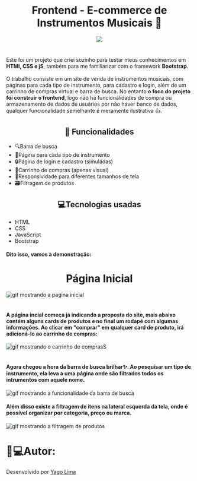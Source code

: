 <h1 align="center">Frontend - E-commerce de Instrumentos Musicais 🎸</h1>
<p align="center">
<img src="http://img.shields.io/static/v1?label=STATUS&message=FINALIZADO&color=191970&style=for-the-badge"/>
</p>
<h1></h1>
Este foi um projeto que criei sozinho para testar meus conhecimentos em <b>HTMl, CSS e jS</b>, também para me familiarizar com o framework <b>Bootstrap</b>. 
<br><br>
O trabalho consiste em um site de venda de instrumentos musicais, com páginas para cada tipo de instrumento, para cadastro e login, além de um carrinho de compras virtual e barra de busca. No entanto <b>o foco do projeto foi construir o frontend</b>, logo não há funcionalidades de compra ou armazenamento de dados de usuários por não haver banco de dados, qualquer funcionalidade semelhante é meramente ilustrativa 👍. 

<h2 align="center">🧰 Funcionalidades</h2>
<ul>
  <li>🔍Barra de busca</li>
  <li>🎸Página para cada tipo de instrumento</li>
  <li>🔒Página de login e cadastro (simuladas)</li>
  <li>🛒Carrinho de compras (apenas visual)</li>
  <li>📱Responsividade para diferentes tamanhos de tela</li>
  <li>🗃️Filtragem de produtos</li>
</ul>
<h2 align="center">💻Tecnologias usadas</h2>
<ul>
  <li>HTML</li>
  <li>CSS</li>
  <li>JavaScript</li>
  <li>Bootstrap</li>
</ul>
<h4> Dito isso, vamos à demonstração:</h4>

<h1 align="center">Página Inicial</h1>

![gif mostrando a pagina inicial](https://github.com/user-attachments/assets/3c92b63c-83a0-4801-8ba6-c7e17007b332)
<br><br>
<h4>A página incial começa já indicando a proposta do site, mais abaixo contém alguns cards de produtos e no final um rodapé com algumas informações. Ao clicar em "comprar" em qualquer card de produto, irá adicioná-lo ao carrinho de compras:</h4>

![gif mostrando o carrinho de comprasS](https://github.com/user-attachments/assets/52beb91b-a657-45f3-b9a2-9aaca09d86a1)
<br><br>
<h4>Agora chegou a hora da barra de busca brilhar✨. Ao pesquisar um tipo de instrumento, ela leva a uma página onde são filtrados todos os intrumentos com aquele nome.</h4>

![gif mostrando a funcionalidade da barra de busca](https://github.com/user-attachments/assets/b7b18ec1-e707-4baf-a12b-9b12fb36ba32)

<h4>Além disso existe a filtragem de itens na lateral esquerda da tela, onde é possível organizar por categoria, preço ou marca.</h4>

![gif mostrando a filtragem de produtos](https://github.com/user-attachments/assets/478ed344-1334-4b71-bbfb-7778972a88a3)
<h1>👦💻Autor:</h1>
Desenvolvido por <a href="https://github.com/yagohsl">Yago Lima</a>


